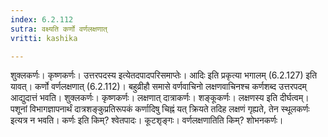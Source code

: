 ```yaml
---
index: 6.2.112
sutra: वक्ष्यति कर्णो वर्णलक्षणात्
vritti: kashika

---
```

शुक्लकर्णः। कृष्णकर्णः। उत्तरपदस्य इत्येतदपादपरिसमाप्तेः। आदिः इति प्रकृत्या भगालम् (6.2.127) इति यावत्। कर्णो वर्णलक्षणात् (6.2.112)। बहुव्रीहौ समासे वर्णवाचिनो लक्षणवाचिनश्च कर्णशब्द उत्तरपदम् आद्युदात्तं भवति। शुक्लकर्णः। कृष्णकर्णः। लक्षणात् दात्राकर्णः। शङ्कूकर्णः। लक्षणस्य इति दीर्घत्वम्। पशूनां विभागज्ञापनार्थं दात्रशङ्कुप्रतिरूपकं कर्णादिषु चिह्नं यत् क्रियते तदिह लक्षणं गृह्यते, तेन स्थूलकर्णः इत्यत्र न भवति। कर्णः इति किम्? श्वेतपादः। कूटशृङ्गः। वर्णलक्षणातिति किम्? शोभनकर्णः।